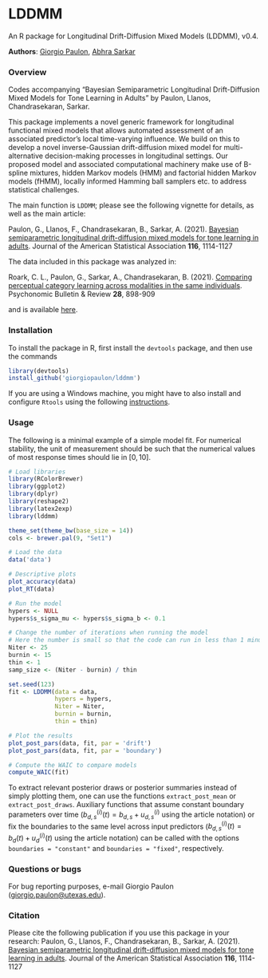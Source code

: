 
# LDDMM

An R package for Longitudinal Drift-Diffusion Mixed Models (LDDMM),
v0.4.

**Authors**: [Giorgio Paulon](https://giorgiopaulon.github.io/), [Abhra
Sarkar](https://abhrastat.github.io/)

### Overview

Codes accompanying “Bayesian Semiparametric Longitudinal Drift-Diffusion
Mixed Models for Tone Learning in Adults” by Paulon, Llanos,
Chandrasekaran, Sarkar.

This package implements a novel generic framework for longitudinal
functional mixed models that allows automated assessment of an
associated predictor’s local time-varying influence. We build on this to
develop a novel inverse-Gaussian drift-diffusion mixed model for
multi-alternative decision-making processes in longitudinal settings.
Our proposed model and associated computational machinery make use of
B-spline mixtures, hidden Markov models (HMM) and factorial hidden
Markov models (fHMM), locally informed Hamming ball samplers etc. to
address statistical challenges.

The main function is `LDDMM`; please see the following vignette for
details, as well as the main article:

Paulon, G., Llanos, F., Chandrasekaran, B., Sarkar, A. (2021). [Bayesian
semiparametric longitudinal drift-diffusion mixed models for tone
learning in
adults](https://doi.org/10.1080/01621459.2020.1801448).
Journal of the American Statistical Association **116**, 1114-1127

The data included in this package was analyzed in:

Roark, C. L., Paulon, G., Sarkar, A., Chandrasekaran, B. (2021).
[Comparing perceptual category learning across modalities in the same
individuals](https://link.springer.com/article/10.3758/s13423-021-01878-0).
Psychonomic Bulletin & Review **28**, 898-909

and is available [here](https://osf.io/msnq2/).

### Installation

To install the package in R, first install the `devtools` package, and
then use the commands

``` r
library(devtools)
install_github('giorgiopaulon/lddmm')
```

If you are using a Windows machine, you might have to also install and
configure `Rtools` using the following
[instructions](https://CRAN.R-project.org/bin/windows/Rtools/).

### Usage

The following is a minimal example of a simple model fit. 
For numerical stability, the unit of measurement should be such that the numerical values of most response times should lie in $[0, 10]$.


``` r
# Load libraries
library(RColorBrewer)
library(ggplot2)
library(dplyr)
library(reshape2)
library(latex2exp)
library(lddmm)

theme_set(theme_bw(base_size = 14))
cols <- brewer.pal(9, "Set1")

# Load the data
data('data')

# Descriptive plots
plot_accuracy(data)
plot_RT(data)

# Run the model
hypers <- NULL
hypers$s_sigma_mu <- hypers$s_sigma_b <- 0.1

# Change the number of iterations when running the model
# Here the number is small so that the code can run in less than 1 minute
Niter <- 25
burnin <- 15
thin <- 1
samp_size <- (Niter - burnin) / thin

set.seed(123)
fit <- LDDMM(data = data, 
             hypers = hypers, 
             Niter = Niter, 
             burnin = burnin, 
             thin = thin)

# Plot the results
plot_post_pars(data, fit, par = 'drift')
plot_post_pars(data, fit, par = 'boundary')

# Compute the WAIC to compare models
compute_WAIC(fit)
```


To extract relevant posterior draws or posterior summaries instead of simply plotting them, one can use the functions `extract_post_mean` or `extract_post_draws`. 
Auxiliary functions that assume constant boundary parameters over time ($b_{d,s}^{(i)}(t) = b_{d,s} + u_{d,s}^{(i)}$ using the article notation) or fix the boundaries to the same level across input predictors ($b_{d,s}^{(i)}(t) = b_{d}(t) + u^{(i)}_{d}(t)$ using the article notation) can be called with the options `boundaries = "constant"` and `boundaries = "fixed"`, respectively.



### Questions or bugs

For bug reporting purposes, e-mail Giorgio Paulon
(<giorgio.paulon@utexas.edu>).

### Citation

Please cite the following publication if you use this package in your
research: Paulon, G., Llanos, F., Chandrasekaran, B., Sarkar, A. (2021).
[Bayesian semiparametric longitudinal drift-diffusion mixed models for
tone learning in
adults](https://doi.org/10.1080/01621459.2020.1801448).
Journal of the American Statistical Association **116**, 1114-1127
